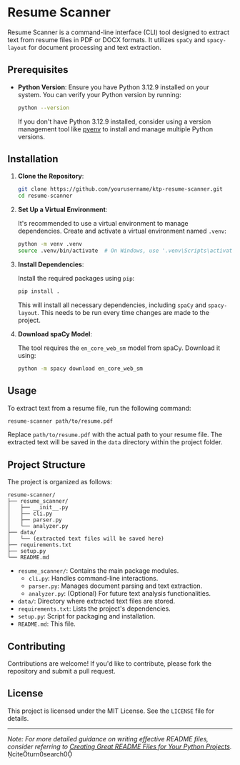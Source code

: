 # Resume Scanner

Resume Scanner is a command-line interface (CLI) tool designed to extract text from resume files in PDF or DOCX formats. It utilizes `spaCy` and `spacy-layout` for document processing and text extraction.

## Prerequisites

- **Python Version**: Ensure you have Python 3.12.9 installed on your system. You can verify your Python version by running:

  ```bash
  python --version
  ```

  If you don't have Python 3.12.9 installed, consider using a version management tool like [pyenv](https://github.com/pyenv/pyenv) to install and manage multiple Python versions.

## Installation

1. **Clone the Repository**:

   ```bash
   git clone https://github.com/yourusername/ktp-resume-scanner.git
   cd resume-scanner
   ```

2. **Set Up a Virtual Environment**:

   It's recommended to use a virtual environment to manage dependencies. Create and activate a virtual environment named `.venv`:

   ```bash
   python -m venv .venv
   source .venv/bin/activate  # On Windows, use '.venv\Scripts\activate'
   ```

3. **Install Dependencies**:

   Install the required packages using `pip`:

   ```bash
   pip install .
   ```

   This will install all necessary dependencies, including `spaCy` and `spacy-layout`.
   This needs to be run every time changes are made to the project.

4. **Download spaCy Model**:

   The tool requires the `en_core_web_sm` model from spaCy. Download it using:

   ```bash
   python -m spacy download en_core_web_sm
   ```

## Usage

To extract text from a resume file, run the following command:

```bash
resume-scanner path/to/resume.pdf
```

Replace `path/to/resume.pdf` with the actual path to your resume file. The extracted text will be saved in the `data` directory within the project folder.

## Project Structure

The project is organized as follows:

```
resume-scanner/
├── resume_scanner/
│   ├── __init__.py
│   ├── cli.py
│   ├── parser.py
│   └── analyzer.py
├── data/
│   └── (extracted text files will be saved here)
├── requirements.txt
├── setup.py
└── README.md
```

- `resume_scanner/`: Contains the main package modules.
  - `cli.py`: Handles command-line interactions.
  - `parser.py`: Manages document parsing and text extraction.
  - `analyzer.py`: (Optional) For future text analysis functionalities.
- `data/`: Directory where extracted text files are stored.
- `requirements.txt`: Lists the project's dependencies.
- `setup.py`: Script for packaging and installation.
- `README.md`: This file.

## Contributing

Contributions are welcome! If you'd like to contribute, please fork the repository and submit a pull request.

## License

This project is licensed under the MIT License. See the `LICENSE` file for details.

---

_Note: For more detailed guidance on writing effective README files, consider referring to [Creating Great README Files for Your Python Projects](https://realpython.com/readme-python-project/)._ citeturn0search0
